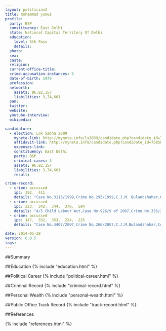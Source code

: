 ```yaml
---
layout: politician2
title: mohammad yunus
profile: 
  party: BSP
  constituency: East Delhi
  state: National Capital Territory Of Delhi
  education: 
    level: 5th Pass
    details: 
  photo: 
  sex: 
  caste: 
  religion: 
  current-office-title: 
  crime-accusation-instances: 3
  date-of-birth: 1979
  profession: 
  networth: 
    assets: 96,82,157
    liabilities: 3,74,661
  pan: 
  twitter: 
  website: 
  youtube-interview: 
  wikipedia: 

candidature: 
  - election: Lok Sabha 2009
    myneta-link: http://myneta.info/ls2009/candidate.php?candidate_id=7585
    affidavit-link: http://myneta.info/candidate.php?candidate_id=7585&scan=original
    expenses-link: 
    constituency: East Delhi 
    party: BSP
    criminal-cases: 3
    assets: 96,82,157
    liabilities: 3,74,661
    result:  

crime-record: 
  - crime: accussed
    ipc: 392,  411
    details: "Case No.3113/1999,Crime No.295/1999,C.J.M. Bulandshahar,Cognizance on-9/12/1999" 
  - crime: accussed
    ipc: 323,  342,  344,  376,  504
    details: "4/5 Child Labour Act,Case No.926/9 of 2007,Crime No.355/2003,JM 1st Muzaffar nagar,,Cognizance on-1/8/2005,Details of appeal (s)/application (s) for revision,etc.if any,filed against above raking cognizance-Against the order dated 1/8/2005 passed by JM 1st Muzaffarnagar (Crime No.355/2003) Case No.926/9 of 2007 deponent filed petition no. 13998 of 2007 under section 482 CrPC.Before Hon'ble High Court of Judicature at Allahabad which is pending in the Hon'ble High Court Allahabad and is likely to be listed on 17/4/2009" 
  - crime: accussed
    ipc: 147,  332,  353,  224,  225
    details: "Case No.4407/2007,Crime No.266/2007,C.J.M.Bulandshahar,Cognizance on-21/06/2007,Summons have not been served in this case upon deponent as charge sheet is filed against Mohd. Yunus S/O Mohd. Saddique" 

date: 2014-01-28
version: 0.0.5
tags: 
---
```

##Summary


##Education
{% include "education.html" %}


##Political Career
{% include "political-career.html" %}


##Criminal Record
{% include "criminal-record.html" %}


##Personal Wealth
{% include "personal-wealth.html" %}


##Public Office Track Record
{% include "track-record.html" %}


##References


{% include "references.html" %}